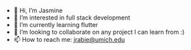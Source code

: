 - 👋 Hi, I’m Jasmine
- 👀 I’m interested in full stack development
- 🌱 I’m currently learning flutter
- 💞️ I’m looking to collaborate on any project I can learn from :)
- 📫 How to reach me: jrabie@umich.edu
